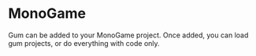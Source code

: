 # MonoGame

Gum can be added to your MonoGame project. Once added, you can load gum projects, or do everything with code only.

